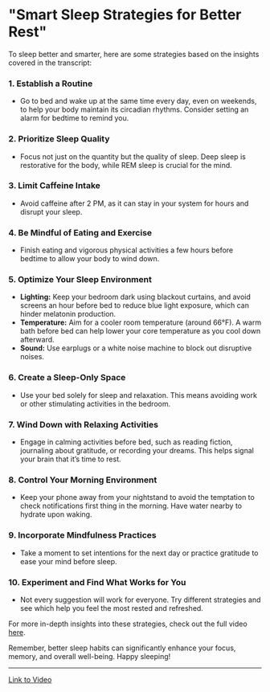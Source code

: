# "Smart Sleep Strategies for Better Rest"

To sleep better and smarter, here are some strategies based on the insights covered in the transcript:

### 1. **Establish a Routine**
   - Go to bed and wake up at the same time every day, even on weekends, to help your body maintain its circadian rhythms. Consider setting an alarm for bedtime to remind you.

### 2. **Prioritize Sleep Quality**
   - Focus not just on the quantity but the quality of sleep. Deep sleep is restorative for the body, while REM sleep is crucial for the mind.

### 3. **Limit Caffeine Intake**
   - Avoid caffeine after 2 PM, as it can stay in your system for hours and disrupt your sleep.

### 4. **Be Mindful of Eating and Exercise**
   - Finish eating and vigorous physical activities a few hours before bedtime to allow your body to wind down.

### 5. **Optimize Your Sleep Environment**
   - **Lighting:** Keep your bedroom dark using blackout curtains, and avoid screens an hour before bed to reduce blue light exposure, which can hinder melatonin production.
   - **Temperature:** Aim for a cooler room temperature (around 66°F). A warm bath before bed can help lower your core temperature as you cool down afterward.
   - **Sound:** Use earplugs or a white noise machine to block out disruptive noises.

### 6. **Create a Sleep-Only Space**
   - Use your bed solely for sleep and relaxation. This means avoiding work or other stimulating activities in the bedroom.

### 7. **Wind Down with Relaxing Activities**
   - Engage in calming activities before bed, such as reading fiction, journaling about gratitude, or recording your dreams. This helps signal your brain that it’s time to rest.

### 8. **Control Your Morning Environment**
   - Keep your phone away from your nightstand to avoid the temptation to check notifications first thing in the morning. Have water nearby to hydrate upon waking.

### 9. **Incorporate Mindfulness Practices**
   - Take a moment to set intentions for the next day or practice gratitude to ease your mind before sleep.

### 10. **Experiment and Find What Works for You**
   - Not every suggestion will work for everyone. Try different strategies and see which help you feel the most rested and refreshed.

For more in-depth insights into these strategies, check out the full video [here](https://youtu.be/FQMWPbArES0?si=vSgi5BofC2N2FkTE). 

Remember, better sleep habits can significantly enhance your focus, memory, and overall well-being. Happy sleeping!

---

[Link to Video](https://youtu.be/FQMWPbArES0?si=vSgi5BofC2N2FkTE)